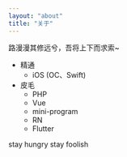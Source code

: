 ```yaml
---
layout: "about"
title: "关于"
---
```

路漫漫其修远兮，吾将上下而求索~

- 精通
    - iOS (OC、Swift)
- 皮毛 
    - PHP 
    - Vue
    - mini-program
    - RN
    - Flutter

stay hungry stay foolish